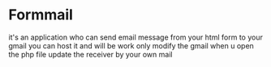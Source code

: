 # Formmail
it's an application who can send email message from your html form to your gmail 
you can host it and will be work only modify the gmail 
when u open the php file update the receiver by your own mail
